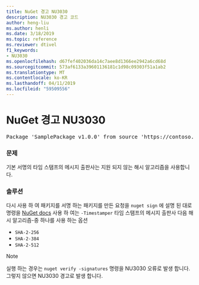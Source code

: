 ```yaml
---
title: NuGet 경고 NU3030
description: NU3030 경고 코드
author: heng-liu
ms.author: henli
ms.date: 3/18/2019
ms.topic: reference
ms.reviewer: dtivel
f1_keywords:
- NU3030
ms.openlocfilehash: d67fef402036da14c7aee8d1366ee2942a6cd68d
ms.sourcegitcommit: 573af6133a39601136181c1d98c09303f51a1ab2
ms.translationtype: MT
ms.contentlocale: ko-KR
ms.lasthandoff: 04/11/2019
ms.locfileid: "59509556"
---
```

# <a name="nuget-warning-nu3030"></a>NuGet 경고 NU3030

<pre>Package 'SamplePackage v1.0.0' from source 'https://contoso.com/index.json': The primary signature's timestamp's message imprint uses an unsupported hash algorithm.</pre>

### <a name="issue"></a>문제

기본 서명의 타임 스탬프의 메시지 출판사는 지원 되지 않는 해시 알고리즘을 사용합니다.  


### <a name="solution"></a>솔루션

다시 사용 하 여 패키지를 서명 하는 패키지를 만든 요청을 `nuget sign` 에 설명 된 대로 명령을 [NuGet docs](https://docs.microsoft.com/en-us/nuget/create-packages/sign-a-package) 사용 하 여는 `-Timestamper` 타임 스탬프의 메시지 출판사 다음 해시 알고리즘-중 하나를 사용 하는 옵션
* `SHA-2-256`
* `SHA-2-384`
* `SHA-2-512`


> [!Note]
> 실행 하는 경우는 `nuget verify -signatures` 명령을 NU3030 오류로 발생 합니다. 그렇지 않으면 NU3030 경고로 발생 합니다.